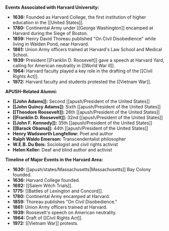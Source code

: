 
**Events Associated with Harvard University:**

* **1636:** Founded as Harvard College, the first institution of higher education in the [[United States]].
* **1780:** Continental Army under [[George Washington]] encamped at Harvard during the Siege of Boston.
* **1859:** Henry David Thoreau published "On Civil Disobedience" while living in Walden Pond, near Harvard.
* **1861:** Union Army officers trained at Harvard's Law School and Medical School.
* **1939:** President [[Franklin D. Roosevelt]] gave a speech at Harvard Yard, calling for American neutrality in [[World War II]].
* **1964:** Harvard faculty played a key role in the drafting of the [[Civil Rights Act]].
* **1972:** Harvard faculty and students protested the [[Vietnam War]].

**APUSH-Related Alumni:**

* **[[John Adams]]:** Second [[apush/President of the United States]]
* **[[John Quincy Adams]]:** Sixth [[apush/President of the United States]]
* **[[Theodore Roosevelt]]:** 26th [[apush/President of the United States]]
* **[[Franklin D. Roosevelt]]:** 32nd [[apush/President of the United States]]
* **[[John F. Kennedy]]:** 35th [[apush/President of the United States]]
* **[[Barack Obama]]:** 44th [[apush/President of the United States]]
* **Henry Wadsworth Longfellow:** Poet and author
* **Ralph Waldo Emerson:** Transcendentalist philosopher
* **W.E.B. Du Bois:** Sociologist and civil rights activist
* **Helen Keller:** Deaf and blind author and activist

**Timeline of Major Events in the Harvard Area:**

* **1630:** [[apush/states/Massachusetts|Massachusetts]] Bay Colony founded.
* **1636:** Harvard College founded.
* **1692:** [[Salem Witch Trials]].
* **1775:** [[Battles of Lexington and Concord]].
* **1780:** Continental Army encamped at Harvard.
* **1859:** Thoreau publishes "On Civil Disobedience."
* **1861:** Union Army officers trained at Harvard.
* **1939:** Roosevelt's speech on American neutrality.
* **1964:** Draft of [[Civil Rights Act]].
* **1972:** [[Vietnam War]] protests.